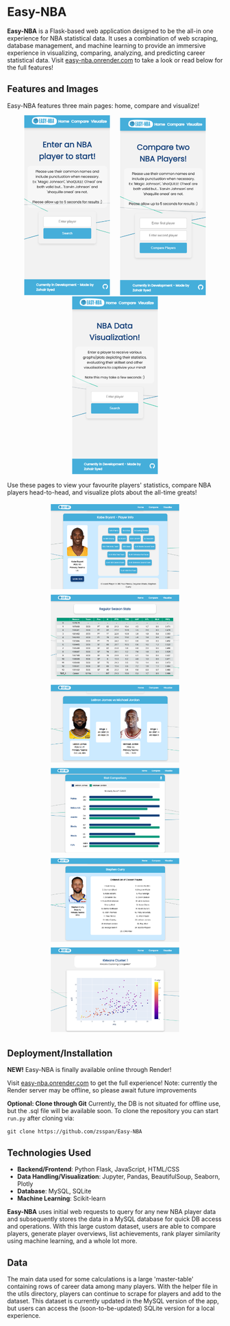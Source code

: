 # Easy-NBA

**Easy-NBA** is a Flask-based web application designed to be the all-in one experience for NBA statistical data. It uses a combination of web scraping, database management, and machine learning to provide an immersive experience in visualizing, comparing, analyzing, and predicting career statistical data. Visit [easy-nba.onrender.com](https://easy-nba.onrender.com/visualize) to take a look or read below for the full features!

## Features and Images

Easy-NBA features three main pages: home, compare and visualize!

<p align="center">
  <img src="static/img/screenshots/easynba-mobile1.png" width="200" hspace="10">
  <img src="static/img/screenshots/easynba-mobile2.png" width="200" hspace="10">
<img src="static/img/screenshots/easynba-mobile3.png" width="200" hspace="10">

</p>

Use these pages to view your favourite players' statistics, compare NBA players head-to-head, and visualize plots about the all-time greats!


<p align="center">
  <img src="static/img/screenshots/easynba_ex1.png" width="300" hspace="10" vspace="5">
  <img src="static/img/screenshots/easynba_ex4.png" width="300" hspace="10" vspace="5">
  <img src="static/img/screenshots/easynba_ex2.png" width="300" hspace="10" vspace="5">
  <img src="static/img/screenshots/easynba_ex3.png" width="300" hspace="10" vspace="5">
  <img src="static/img/screenshots/easynba_ex5.png" width="300" hspace="10" vspace="5">
  <img src="static/img/screenshots/easynba_ex6.png" width="300" hspace="10" vspace="5">
</p>

## Deployment/Installation

**NEW!** Easy-NBA is finally available online through Render!

Visit [easy-nba.onrender.com](https://easy-nba.onrender.com/visualize) to get the full experience!
Note: currently the Render server may be offline, so please await future improvements

**Optional: Clone through Git**
Currently, the DB is not situated for offline use, but the .sql file will be available soon.
To clone the repository you can start `run.py` after cloning via:

```
git clone https://github.com/zsspan/Easy-NBA
```

## Technologies Used

- **Backend/Frontend**: Python Flask, JavaScript, HTML/CSS
- **Data Handling/Visualization**: Jupyter, Pandas, BeautifulSoup, Seaborn, Plotly
- **Database**: MySQL, SQLite
- **Machine Learning**: Scikit-learn

**Easy-NBA** uses initial web requests to query for any new NBA player data and subsequently stores the data in a MySQL database for quick DB access and operations. With this large custom dataset, users are able to compare players, generate player overviews, list achievements, rank player similarity using machine learning, and a whole lot more.

## Data

The main data used for some calculations is a large 'master-table' containing rows of career data among many players. With the helper file in the utils directory, players can continue to scrape for players and add to the dataset. This dataset is currently updated in the MySQL version of the app, but users can access the (soon-to-be-updated) SQLite version for a local experience.
